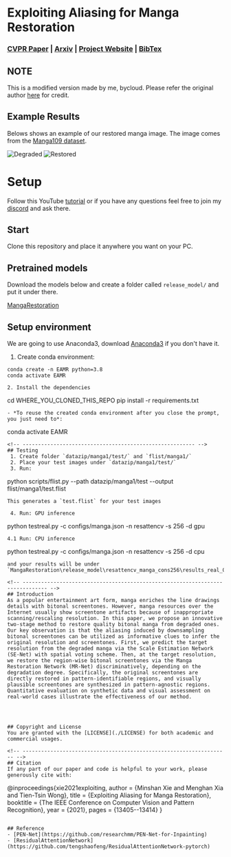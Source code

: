 # Exploiting Aliasing for Manga Restoration
### [CVPR Paper](https://openaccess.thecvf.com/content/CVPR2021/html/Xie_Exploiting_Aliasing_for_Manga_Restoration_CVPR_2021_paper.html) | [Arxiv](https://arxiv.org/abs/2105.06830) | [Project Website](http://www.cse.cuhk.edu.hk/~ttwong/papers/mangarestore/mangarestore.html) | [BibTex](#citation) 

## NOTE
This is a modified version made by me, bycloud. Please refer the original author [here](https://github.com/msxie92/MangaRestoration) for credit.
<!-- ------------------------------------------------------------------------------ -->
## Example Results 
Belows shows an example of our restored manga image. The image comes from the [Manga109 dataset](http://www.manga109.org/en/).

![Degraded](examples/Akuhamu_020.jpg)
![Restored](examples/Akuhamu_020_SR.png)
<!-- -------------------------------------------------------- -->

# Setup
Follow this YouTube [tutorial](https://youtu.be/uCTa4NUSwBs) or if you have any questions feel free to join my [discord](https://discord.gg/sE8R7e45MV) and ask there.

<!-- -------------------------------------------------------- -->
## Start
Clone this repository and place it anywhere you want on your PC.

<!-- ------------------------------------------------------------------- -->
## Pretrained models
Download the models below and create a folder called `release_model/` and put it under there.

[MangaRestoration](https://drive.google.com/file/d/1sazt7jlvfR6KEjOp9Tq2GpjMe04uRgtn/view?usp=sharing) 

<!-- -------------------------------------------------------- -->
## Setup environment
We are going to use Anaconda3, download [Anaconda3](https://www.anaconda.com/products/individual) if you don't have it.  

1. Create conda environment:
```
conda create -n EAMR python=3.8
conda activate EAMR
```
```
2. Install the dependencies
```
cd WHERE_YOU_CLONED_THIS_REPO
pip install -r requirements.txt
```
- *To reuse the created conda environment after you close the prompt, you just need to*:
```
conda activate EAMR
```
<!-- -------------------------------------------------------- -->
## Testing
 1. Create folder `datazip/manga1/test/` and `flist/manga1/`
 2. Place your test images under `datazip/manga1/test/`
 3. Run:
```
python scripts/flist.py --path datazip/manga1/test --output flist/manga1/test.flist
```
This generates a `test.flist` for your test images

 4. Run: GPU inference
```
python testreal.py -c configs/manga.json -n resattencv -s 256 -d gpu
```
4.1 Run: CPU inference
```
python testreal.py -c configs/manga.json -n resattencv -s 256 -d cpu
```
and your results will be under `MangaRestoration\release_model\resattencv_manga_cons256\results_real_00400\`

<!-- ------------------------------------------------------------------------------ -->
## Introduction 
As a popular entertainment art form, manga enriches the line drawings details with bitonal screentones. However, manga resources over the Internet usually show screentone artifacts because of inappropriate scanning/rescaling resolution. In this paper, we propose an innovative two-stage method to restore quality bitonal manga from degraded ones. Our key observation is that the aliasing induced by downsampling bitonal screentones can be utilized as informative clues to infer the original resolution and screentones. First, we predict the target resolution from the degraded manga via the Scale Estimation Network (SE-Net) with spatial voting scheme. Then, at the target resolution, we restore the region-wise bitonal screentones via the Manga Restoration Network (MR-Net) discriminatively, depending on the degradation degree. Specifically, the original screentones are directly restored in pattern-identifiable regions, and visually plausible screentones are synthesized in pattern-agnostic regions. Quantitative evaluation on synthetic data and visual assessment on real-world cases illustrate the effectiveness of our method.




## Copyright and License
You are granted with the [LICENSE](./LICENSE) for both academic and commercial usages.

<!-- ------------------------------------------------------------------- -->
## Citation
If any part of our paper and code is helpful to your work, please generously cite with:
```
@inproceedings{xie2021exploiting,
  author = {Minshan Xie and Menghan Xia and Tien-Tsin Wong},
  title = {Exploiting Aliasing for Manga Restoration},
  booktitle = {The IEEE Conference on Computer Vision and Pattern Recognition},
  year = {2021},
  pages = {13405--13414}
}
```

## Reference
- [PEN-Net](https://github.com/researchmm/PEN-Net-for-Inpainting)
- [ResidualAttentionNetwork](https://github.com/tengshaofeng/ResidualAttentionNetwork-pytorch)
